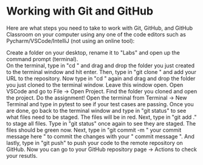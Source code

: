 # Working with Git and GitHub

Here are what steps you need to take to work with Git, GitHub, and GitHub Classroom on your computer using any one of the code editors such as Pycharm/VSCode/IntelliJ (not using an online tool):  

Create a folder on your desktop, rename it to "Labs" and open up the command prompt (terminal).  
On the terminal, type in "cd " and drag and drop the folder you just created to the terminal window and hit enter.
Then, type in "git clone " and add your URL to the repository.
Now type in "cd " again and drag and drop the folder you just cloned to the terminal window. Leave this window open.
Open VSCode and go to File -> Open Project. Find the folder you cloned and open the project.
Do the assignment!
Open the terminal from Terminal -> New Terminal and type in pytest to see if your test cases are passing.
Once you are done, go back to the terminal window and type in "git status" to see what files need to be staged. The files will be in red.
Next, type in "git add ." to stage all files.
Type in "git status" once again to see they are staged. The files should be green now.
Next, type in "git commit -m " your commit message here " to commit the changes with your " commit message ".
And lastly, type in "git push" to push your code to the remote repository on GitHub.
Now you can go to your GitHub repository page -> Actions to check your resutls.
